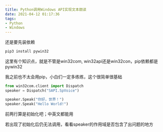 ```yaml
---
title: Python调用Windows API实现文本朗读
date: 2021-04-12 01:17:36
tags:
- Python
- Windows
---
```


还是要先装依赖

```bash
pip3 install pywin32
```
这里有个知识点，就是不管是win32com, win32api还是win32con，pip依赖都是pywin32

我之前也不太会用pip，小白们一定多练练，这个很简单很基础

```python
from win32com.client import Dispatch
speaker = Dispatch("SAPI.SpVoice")

speaker.Speak("你好，世界！")
speaker.Speak("Hello World!")

```
前两行算是初始化吧；中英文都能用

若出现了初始化后仍无法调用，看看speaker的作用域是否包含了出问题的地方
